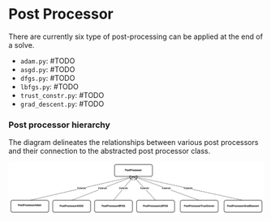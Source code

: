 # Post Processor
There are currently six type of post-processing can be applied at the end of a
solve.

- `adam.py`: #TODO
- `asgd.py`: #TODO
- `dfgs.py`: #TODO
- `lbfgs.py`: #TODO
- `trust_constr.py`: #TODO
- `grad_descent.py`: #TODO

### Post processor hierarchy
The diagram delineates the relationships between various post processors and
their connection to the abstracted post processor class.

<p align="center">
    <img src="../../diagrams/post_processor_ hierarchy.png">
</p>
